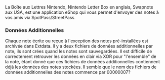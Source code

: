 La Boîte aux Lettres Nintendo, Nintendo Letter Box en anglais, Swapnote
aux USA, est une application eShop qui vous permet d'envoyer des notes à
vos amis via SpotPass/StreetPass.

### Données Additionnelles

Chaque note écrite ou reçue à l'exception des notes pré-installées est
archivée dans Extdata. Il y a deux fichiers de données additionnelles
par note, ils sont crées quand les notes sont sauvegardées. Il est
difficile de correctement retrouver les données en clair via XOR pour
"l'ensemble" de la note, étant donné que ces fichiers de données
additionnelles contiennent déjà les données des notes stockées. Il
semble que le nom des fichiers de données additionnelles des notes
commence par 00000007?